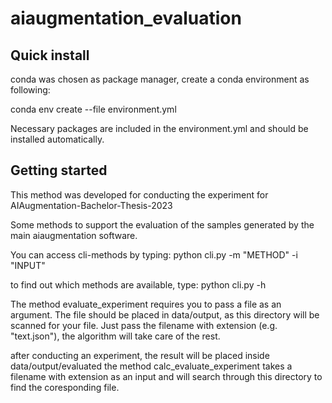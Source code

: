 # aiaugmentation_evaluation

## Quick install

conda was chosen as package manager, create a conda environment as following:

conda env create --file environment.yml

Necessary packages are included in the environment.yml and should be installed automatically.

## Getting started

This method was developed for conducting the experiment for AIAugmentation-Bachelor-Thesis-2023

Some methods to support the evaluation of the samples generated by the main aiaugmentation software. 

You can access cli-methods by typing: python cli.py -m "METHOD" -i "INPUT"

to find out which methods are available, type: python cli.py -h

The method evaluate_experiment requires you to pass a file as an argument. The file should be placed in data/output, as this directory will be scanned for your file.
Just pass the filename with extension (e.g. "text.json"), the algorithm will take care of the rest.

after conducting an experiment, the result will be placed inside data/output/evaluated
the method calc_evaluate_experiment takes a filename with extension as an input and will search through this directory to find the coresponding file.